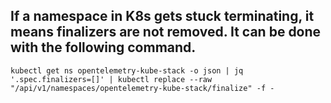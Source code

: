 ## If a namespace in K8s gets stuck terminating, it means finalizers are not removed. It can be done with the following command.

```
kubectl get ns opentelemetry-kube-stack -o json | jq '.spec.finalizers=[]' | kubectl replace --raw "/api/v1/namespaces/opentelemetry-kube-stack/finalize" -f - 
```